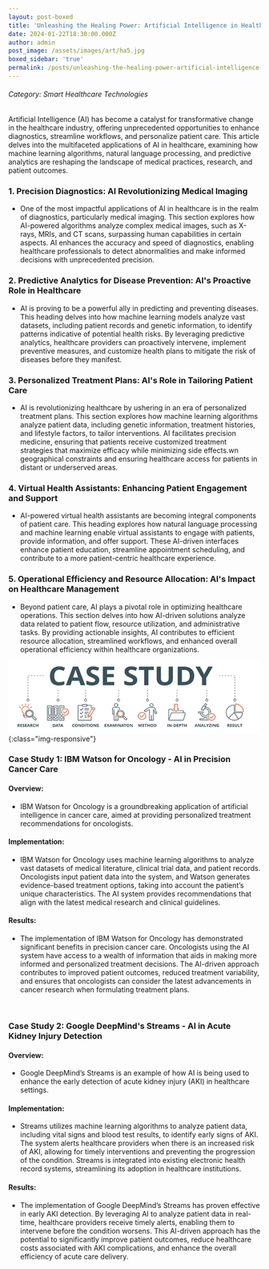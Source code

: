 ```yaml
---
layout: post-boxed
title: 'Unleashing the Healing Power: Artificial Intelligence in Healthcare'
date: 2024-01-22T18:30:00.000Z
author: admin
post_image: /assets/images/art/ha5.jpg
boxed_sidebar: 'true'
permalink: /posts/unleashing-the-healing-power-artificial-intelligence-in-healthcare
---
```


###### Category: Smart Healthcare Technologies

Artificial Intelligence (AI) has become a catalyst for transformative change in the healthcare industry, offering unprecedented opportunities to enhance diagnostics, streamline workflows, and personalize patient care. This article delves into the multifaceted applications of AI in healthcare, examining how machine learning algorithms, natural language processing, and predictive analytics are reshaping the landscape of medical practices, research, and patient outcomes.

### 1. Precision Diagnostics: AI Revolutionizing Medical Imaging

* One of the most impactful applications of AI in healthcare is in the realm of diagnostics, particularly medical imaging. This section explores how AI-powered algorithms analyze complex medical images, such as X-rays, MRIs, and CT scans, surpassing human capabilities in certain aspects. AI enhances the accuracy and speed of diagnostics, enabling healthcare professionals to detect abnormalities and make informed decisions with unprecedented precision.

### 2. Predictive Analytics for Disease Prevention: AI's Proactive Role in Healthcare

* AI is proving to be a powerful ally in predicting and preventing diseases. This heading delves into how machine learning models analyze vast datasets, including patient records and genetic information, to identify patterns indicative of potential health risks. By leveraging predictive analytics, healthcare providers can proactively intervene, implement preventive measures, and customize health plans to mitigate the risk of diseases before they manifest.

### 3. Personalized Treatment Plans: AI's Role in Tailoring Patient Care

* AI is revolutionizing healthcare by ushering in an era of personalized treatment plans. This section explores how machine learning algorithms analyze patient data, including genetic information, treatment histories, and lifestyle factors, to tailor interventions. AI facilitates precision medicine, ensuring that patients receive customized treatment strategies that maximize efficacy while minimizing side effects.wn geographical constraints and ensuring healthcare access for patients in distant or underserved areas.

### 4. Virtual Health Assistants: Enhancing Patient Engagement and Support

* AI-powered virtual health assistants are becoming integral components of patient care. This heading explores how natural language processing and machine learning enable virtual assistants to engage with patients, provide information, and offer support. These AI-driven interfaces enhance patient education, streamline appointment scheduling, and contribute to a more patient-centric healthcare experience.

### 5. Operational Efficiency and Resource Allocation: AI's Impact on Healthcare Management

* Beyond patient care, AI plays a pivotal role in optimizing healthcare operations. This section delves into how AI-driven solutions analyze data related to patient flow, resource utilization, and administrative tasks. By providing actionable insights, AI contributes to efficient resource allocation, streamlined workflows, and enhanced overall operational efficiency within healthcare organizations.

![Image Using Kramdown](/assets/images/art/case.png){:class="img-responsive"}

### Case Study 1: IBM Watson for Oncology - AI in Precision Cancer Care

#### Overview:

* IBM Watson for Oncology is a groundbreaking application of artificial intelligence in cancer care, aimed at providing personalized treatment recommendations for oncologists.

#### Implementation:

* IBM Watson for Oncology uses machine learning algorithms to analyze vast datasets of medical literature, clinical trial data, and patient records. Oncologists input patient data into the system, and Watson generates evidence-based treatment options, taking into account the patient’s unique characteristics. The AI system provides recommendations that align with the latest medical research and clinical guidelines.

#### Results:

* The implementation of IBM Watson for Oncology has demonstrated significant benefits in precision cancer care. Oncologists using the AI system have access to a wealth of information that aids in making more informed and personalized treatment decisions. The AI-driven approach contributes to improved patient outcomes, reduced treatment variability, and ensures that oncologists can consider the latest advancements in cancer research when formulating treatment plans.

<br>

### Case Study 2: Google DeepMind's Streams - AI in Acute Kidney Injury Detection

#### Overview:

* Google DeepMind’s Streams is an example of how AI is being used to enhance the early detection of acute kidney injury (AKI) in healthcare settings.

#### Implementation:

* Streams utilizes machine learning algorithms to analyze patient data, including vital signs and blood test results, to identify early signs of AKI. The system alerts healthcare providers when there is an increased risk of AKI, allowing for timely interventions and preventing the progression of the condition. Streams is integrated into existing electronic health record systems, streamlining its adoption in healthcare institutions.

#### Results:

* The implementation of Google DeepMind’s Streams has proven effective in early AKI detection. By leveraging AI to analyze patient data in real-time, healthcare providers receive timely alerts, enabling them to intervene before the condition worsens. This AI-driven approach has the potential to significantly improve patient outcomes, reduce healthcare costs associated with AKI complications, and enhance the overall efficiency of acute care delivery.
